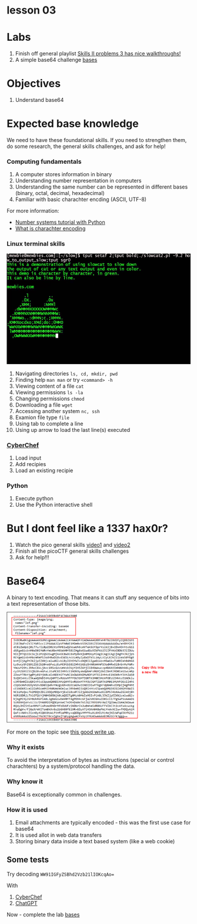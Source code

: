 # lesson 03

# Labs

1. Finish off general playlist  [Skills II problems 3 has nice walkthroughs!](/labs/pico_playlist_general_2_3.md)
1. A simple base64 challenge [bases](https://play.picoctf.org/practice?originalEvent=1&page=1&search=bases)

# Objectives 

1. Understand base64


# Expected base knowledge

We need to have these foundational skills. If you need to strengthen them, do some research, the general skills challenges, and ask for help!

### Computing fundamentals

1. A computer stores information in binary 
1. Understanding number representation in computers
1. Understanding the same number can be represented in different bases (binary, octal, decimal, hexadecimal)
1. Familiar with basic charachter encding (ASCII, UTF-8)

For more information:

* [Number systems tutorial with Python](https://www.geeksforgeeks.org/number-system-in-python/)
* [What is charachter encoding](https://www.geeksforgeeks.org/what-is-character-encoding-system/)

### Linux terminal skills

<img src="img/slow_cat.jpg" width="500" height="300">

1. Navigating directories `ls, cd, mkdir, pwd`
1. Finding help `man man` or try `<command> -h`
1. Viewing content of a file `cat`
1. Viewing permissions `ls -la`
1. Changing permissions `chmod`
1. Downloading a file `wget`
1. Accessing another system `nc, ssh`
1. Examion file type `file`
1. Using tab to complete a line
1. Using up arrow to load the last line(s) executed

### [CyberChef](https://gchq.github.io/CyberChef/)

1. Load input
1. Add recipies
1. Load an existing recipie

### Python

1. Execute python
1. Use the Python interactive shell

# But I dont feel like a 1337 hax0r?

1. Watch the pico general skills [video1](https://www.youtube.com/watch?v=3OawXnTELqA) and [video2](https://www.youtube.com/watch?v=FJ9le5rFGnA)
1. Finish all the picoCTF general skills challenges
1. Ask for help!!!

# Base64

A binary to text encoding. That means it can stuff any sequence of bits into a text representation of those bits.


<img src="img/eml_base64.png" width="500" height="300">

For more on the topic see [this good write up](https://www.freecodecamp.org/news/what-is-base64-encoding/).

### Why it exists

To avoid the interpretation of bytes as instructions (special or control charachters) by a system/protocol handling the data.

### Why know it

Base64 is exceptionally common in challenges. 
 
### How it is used

1. Email attachments are typically encoded - this was the first use case for base64
1. It is used allot in web data transfers
1. Storing binary data inside a text based system (like a web cookie)

## Some tests

Try decoding `WW91IGFyZSBhd2Vzb21lIOKcqAo=`

With
1. [CyberChef](https://gchq.github.io/CyberChef/)
1. [ChatGPT](https://chatgpt.com/)

Now - complete the lab [bases](https://play.picoctf.org/practice?originalEvent=1&page=1&search=bases)